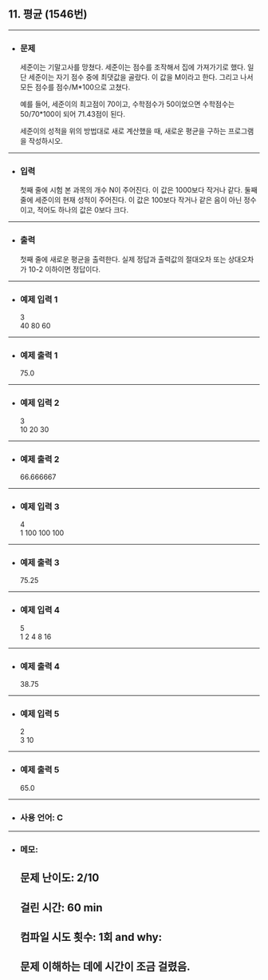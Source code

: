 ## 11. 평균 (1546번)

---

- ### 문제

  세준이는 기말고사를 망쳤다. 세준이는 점수를 조작해서 집에 가져가기로 했다. 일단 세준이는 자기 점수 중에 최댓값을 골랐다. 이 값을 M이라고 한다. 그리고 나서 모든 점수를 점수/M*100으로 고쳤다.

  예를 들어, 세준이의 최고점이 70이고, 수학점수가 50이었으면 수학점수는 50/70*100이 되어 71.43점이 된다.

  세준이의 성적을 위의 방법대로 새로 계산했을 때, 새로운 평균을 구하는 프로그램을 작성하시오.
  
---


- ### 입력

  첫째 줄에 시험 본 과목의 개수 N이 주어진다. 이 값은 1000보다 작거나 같다. 둘째 줄에 세준이의 현재 성적이 주어진다. 이 값은 100보다 작거나 같은 음이 아닌 정수이고, 적어도 하나의 값은 0보다 크다.

---

- ### 출력

  첫째 줄에 새로운 평균을 출력한다. 실제 정답과 출력값의 절대오차 또는 상대오차가 10-2 이하이면 정답이다.

---
 
- ### 예제 입력 1 

  3  
  40 80 60

---

- ### 예제 출력 1 

  75.0

---

- ### 예제 입력 2 

  3  
  10 20 30

---

- ### 예제 출력 2 

  66.666667

---

- ### 예제 입력 3 

  4  
  1 100 100 100

---

- ### 예제 출력 3 

  75.25

---

- ### 예제 입력 4 

  5  
  1 2 4 8 16 

---

- ### 예제 출력 4 

  38.75

---

- ### 예제 입력 5 

  2  
  3 10

---

- ### 예제 출력 5 

  65.0

---



- ### 사용 언어: C

---

- ### 메모:

  ## 문제 난이도: 2/10
  ## 걸린 시간: 60 min
  ## 컴파일 시도 횟수: 1회 and why:
  ## 문제 이해하는 데에 시간이 조금 걸렸음.
  
